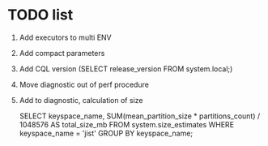  # TODO list
 
1. Add executors to multi ENV
3. Add compact parameters
4. Add CQL version (SELECT release_version FROM system.local;)
5. Move diagnostic out of perf procedure
6. Add to diagnostic, calculation of size
   
   SELECT keyspace_name, 
          SUM(mean_partition_size * partitions_count) / 1048576 AS total_size_mb 
   FROM system.size_estimates 
   WHERE keyspace_name = 'jist' 
   GROUP BY keyspace_name;


